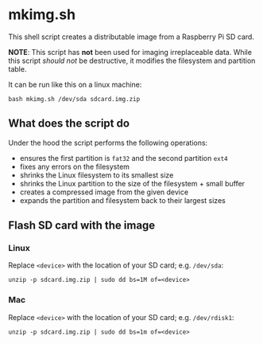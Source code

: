 # mkimg.sh #

This shell script creates a distributable image from a Raspberry Pi SD card.

**NOTE**: This script has **not** been used for imaging irreplaceable data.
While this script *should not* be destructive, it modifies the filesystem and
partition table.

It can be run like this on a linux machine:

```
bash mkimg.sh /dev/sda sdcard.img.zip
```

## What does the script do ##

Under the hood the script performs the following operations:

- ensures the first partition is `fat32` and the second partition `ext4`
- fixes any errors on the filesystem
- shrinks the Linux filesystem to its smallest size
- shrinks the Linux partition to the size of the filesystem + small buffer
- creates a compressed image from the given device
- expands the partition and filesystem back to their largest sizes


## Flash SD card with the image ##

### Linux ###

Replace `<device>` with the location of your SD card; e.g. `/dev/sda`:

```
unzip -p sdcard.img.zip | sudo dd bs=1M of=<device>
```


### Mac ###

Replace `<device>` with the location of your SD card; e.g. `/dev/rdisk1`:

```
unzip -p sdcard.img.zip | sudo dd bs=1m of=<device>
```
